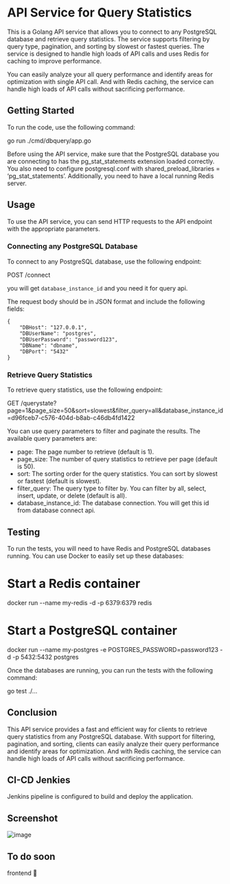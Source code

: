 # API Service for Query Statistics

This is a Golang API service that allows you to connect to any PostgreSQL database and retrieve query statistics. The service supports filtering by query type, pagination, and sorting by slowest or fastest queries. The service is designed to handle high loads of API calls and uses Redis for caching to improve performance.

You can easily analyze your all query performance and identify areas for optimization with single API call. And with Redis caching, the service can handle high loads of API calls without sacrificing performance.
## Getting Started

To run the code, use the following command:

go run ./cmd/dbquery/app.go


Before using the API service, make sure that the PostgreSQL database you are connecting to has the pg_stat_statements extension loaded correctly. You also need to configure postgresql.conf with shared_preload_libraries = ‘pg_stat_statements’. Additionally, you need to have a local running Redis server.

## Usage

To use the API service, you can send HTTP requests to the API endpoint with the appropriate parameters. 

### Connecting any PostgreSQL Database

To connect to any PostgreSQL database, use the following endpoint:

POST /connect

you will get `database_instance_id` and you need it for query api. 

The request body should be in JSON format and include the following fields:

```
{
    "DBHost": "127.0.0.1",
    "DBUserName": "postgres",
    "DBUserPassword": "password123",
    "DBName": "dbname",
    "DBPort": "5432"
}
```

### Retrieve Query Statistics

To retrieve query statistics, use the following endpoint:

GET /querystate?page=1&page_size=50&sort=slowest&filter_query=all&database_instance_id=d96fceb7-c576-404d-b8ab-c46db4fd1422


You can use query parameters to filter and paginate the results. The available query parameters are:

- page: The page number to retrieve (default is 1).
- page_size: The number of query statistics to retrieve per page (default is 50).
- sort: The sorting order for the query statistics. You can sort by slowest or fastest (default is slowest).
- filter_query: The query type to filter by. You can filter by all, select, insert, update, or delete (default is all).
- database_instance_id: The database connection. You will get this id from database connect api.

## Testing

To run the tests, you will need to have Redis and PostgreSQL databases running. You can use Docker to easily set up these databases:

# Start a Redis container
docker run --name my-redis -d -p 6379:6379 redis

# Start a PostgreSQL container
docker run --name my-postgres -e POSTGRES_PASSWORD=password123 -d -p 5432:5432 postgres


Once the databases are running, you can run the tests with the following command:

go test ./...
## Conclusion

This API service provides a fast and efficient way for clients to retrieve query statistics from any PostgreSQL database. With support for filtering, pagination, and sorting, clients can easily analyze their query performance and identify areas for optimization. And with Redis caching, the service can handle high loads of API calls without sacrificing performance.

## CI-CD Jenkies 

Jenkins pipeline is configured to build and deploy the application. 

## Screenshot

![image](https://github.com/firmfoundation/dbquery/assets/25494022/efdf7f6d-d2a7-4dbf-b204-3ec901edbb06)

## To do soon 
frontend 🤩️